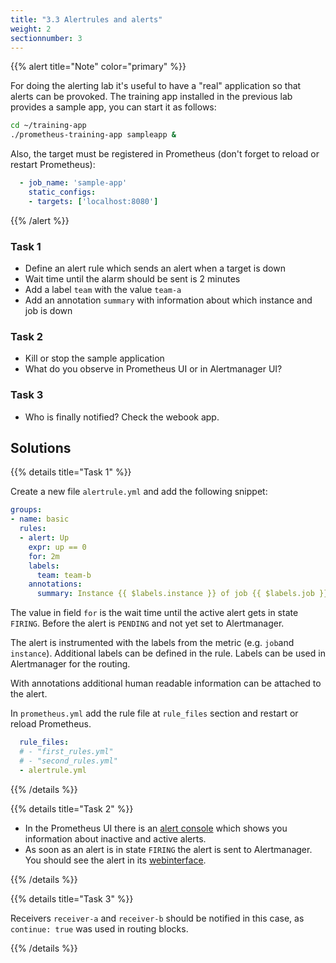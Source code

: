 ```yaml
---
title: "3.3 Alertrules and alerts"
weight: 2
sectionnumber: 3
---
```


{{% alert title="Note" color="primary" %}}

For doing the alerting lab it's useful to have a "real" application so that alerts can be provoked. The training app installed in the previous lab provides a sample app, you can start it as follows:

```bash
cd ~/training-app
./prometheus-training-app sampleapp &
```

Also, the target must be registered in Prometheus (don't forget to reload or restart Prometheus):

```yaml
  - job_name: 'sample-app'
    static_configs:
    - targets: ['localhost:8080']
```

{{% /alert %}}

### Task 1

* Define an alert rule which sends an alert when a target is down
* Wait time until the alarm should be sent is 2 minutes
* Add a label `team` with the value `team-a`
* Add an annotation `summary` with information about which instance and job is down

### Task 2

* Kill or stop the sample application
* What do you observe in Prometheus UI or in Alertmanager UI?

### Task 3

* Who is finally notified? Check the webook app.

## Solutions

{{% details title="Task 1" %}}

Create a new file `alertrule.yml` and add the following snippet:

```yaml
groups:
- name: basic
  rules:
  - alert: Up
    expr: up == 0
    for: 2m
    labels:
      team: team-b
    annotations:
      summary: Instance {{ $labels.instance }} of job {{ $labels.job }} is down
```

The value in field `for` is the wait time until the active alert gets in state `FIRING`. Before the alert is `PENDING` and not yet set to Alertmanager.

The alert is instrumented with the labels from the metric (e.g. `job`and `instance`). Additional labels can be defined in the rule. Labels can be used in Alertmanager for the routing.

With annotations additional human readable information can be attached to the alert.

In `prometheus.yml` add the rule file at `rule_files` section and restart or reload Prometheus.

```yaml
  rule_files:
  # - "first_rules.yml"
  # - "second_rules.yml"
  - alertrule.yml
```
{{% /details %}}

{{% details title="Task 2" %}}

* In the Prometheus UI there is an [alert console](http://localhost:9090/alerts) which shows you information about inactive and active alerts.
* As soon as an alert is in state `FIRING` the alert is sent to Alertmanager. You should see the alert in its [webinterface](http://localhost:9093/).

{{% /details %}}

{{% details title="Task 3" %}}

Receivers `receiver-a` and `receiver-b` should be notified in this case, as `continue: true` was used in routing blocks.

{{% /details %}}
